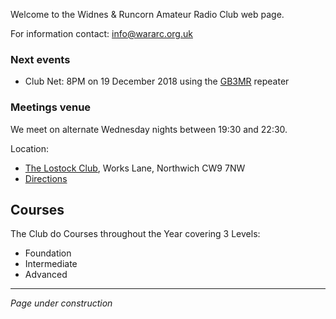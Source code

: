Welcome to the Widnes & Runcorn Amateur Radio Club web page.

For information contact: [info@wararc.org.uk](mailto:info@wararc.org.uk)

### Next events

 * Club Net: 8PM on 19 December 2018 using the 
   [GB3MR](https://www.ukrepeater.net/my_repeater.php?callsign=gb3mr)
   repeater

### Meetings venue

We meet on alternate Wednesday nights between 19:30 and 22:30.

Location: 

 * [The Lostock Club](http://www.lostockclub.co.uk/), Works Lane, Northwich CW9 7NW
 * [Directions](https://www.google.com/maps/dir/-0.0043366,0.0043366/lostock+club+northwich/@25.468131,-19.461231,4z/data=!3m1!4b1!4m9!4m8!1m1!4e1!1m5!1m1!1s0x487af8b9c5ea8a57:0x3fc59642d414360d!2m2!1d-2.4776819!2d53.2669643)

## Courses

The Club do Courses throughout the Year covering 3 Levels:

 * Foundation
 * Intermediate
 * Advanced

-----

*Page under construction*
